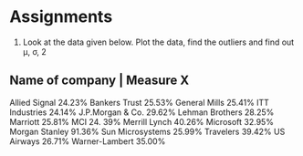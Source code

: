 # Assignments
1. Look at the data given below. Plot the data, find the outliers and find out  μ, σ, 2

Name of company |  	Measure X
---------------------------------
Allied Signal	      24.23%
Bankers Trust	      25.53%
General Mills	      25.41%
ITT Industries	    24.14%
J.P.Morgan & Co.	  29.62%
Lehman Brothers	    28.25%
Marriott	          25.81%
MCI	24.             39%
Merrill Lynch	      40.26%
Microsoft	          32.95%
Morgan Stanley	    91.36%
Sun Microsystems	  25.99%
Travelers	          39.42%
US Airways	        26.71%
Warner-Lambert	    35.00%
